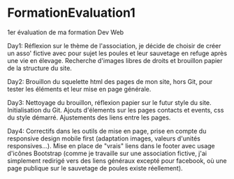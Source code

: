 # FormationEvaluation1
1er évaluation de ma formation Dev Web

Day1: Réflexion sur le thème de l'association, je décide de choisir de créer un asso' fictive avec pour sujet les poules et leur sauvetage en refuge après une vie en élevage. Recherche d'images libres de droits et brouillon papier de la structure du site.

Day2: Brouillon du squelette html des pages de mon site, hors Git, pour tester les éléments et leur mise en page générale.

Day3: Nettoyage du brouillon, réflexion papier sur le futur style du site. Initialisation du Git. Ajouts d'élements sur les pages contacts et events, css du style démarré. Ajustements des liens entre les pages.

Day4: Correctifs dans les outils de mise en page, prise en compte du responsive design mobile first (adaptation images, valeurs d'unités responsives...). Mise en place de "vrais" liens dans le footer avec usage d'icônes Bootstrap (comme je travaille sur une association fictive, j'ai simplement redirigé vers des liens généraux excepté pour facebook, où une page publique sur le sauvetage de poules existe réellement).
